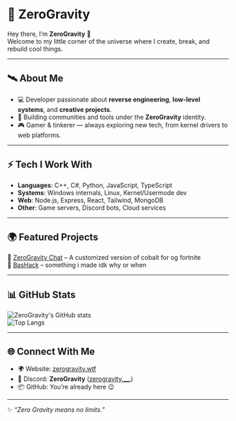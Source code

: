 # 🌌 ZeroGravity

Hey there, I’m **ZeroGravity** 👋  
Welcome to my little corner of the universe where I create, break, and rebuild cool things.  

---

## 🛰️ About Me
- 💻 Developer passionate about **reverse engineering**, **low-level systems**, and **creative projects**.  
- 🚀 Building communities and tools under the **ZeroGravity** identity.  
- 🎮 Gamer & tinkerer — always exploring new tech, from kernel drivers to web platforms.  

---

## ⚡ Tech I Work With
- **Languages**: C++, C#, Python, JavaScript, TypeScript  
- **Systems**: Windows internals, Linux, Kernel/Usermode dev  
- **Web**: Node.js, Express, React, Tailwind, MongoDB  
- **Other**: Game servers, Discord bots, Cloud services  

---

## 🌍 Featured Projects
🔹 [ZeroGravity Chat](https://github.com/zeroaltud/cobalt---console) – A customized version of cobalt for og fortnite   
🔹 [BasHack](https://github.com/zeroaltud/Perm-spoofer-simple) – something i made idk why or when

---

## 📊 GitHub Stats
![ZeroGravity's GitHub stats](https://github-readme-stats.vercel.app/api?username=zeroaltud&show_icons=true&theme=tokyonight)  
![Top Langs](https://github-readme-stats.vercel.app/api/top-langs/?username=zeroaltud&layout=compact&theme=tokyonight)

---

## 🌐 Connect With Me
- 🌍 Website: [zerogravity.wtf](https://phantomlink.network)  
- 💬 Discord: **ZeroGravity** ([zerogravity.__.](https://discord.com/users/1339597114140917781))  
- 📦 GitHub: You’re already here 😉  

---

✨ *“Zero Gravity means no limits.”*
